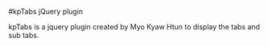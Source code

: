 #kpTabs jQuery plugin

kpTabs is a jquery plugin created by Myo Kyaw Htun to display the tabs and sub tabs.